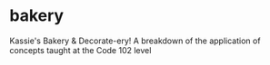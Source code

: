 # bakery
Kassie's Bakery &amp; Decorate-ery! A breakdown of the application of concepts taught at the Code 102 level
